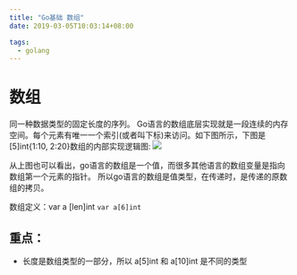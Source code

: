 ```yaml
---
title: "Go基础 数组"
date: 2019-03-05T10:03:14+08:00

tags: 
  - golang
---
```


# 数组

同一种数据类型的固定长度的序列。
Go语言的数组底层实现就是一段连续的内存空间。每个元素有唯一一个索引(或者叫下标)来访问。如下图所示，下图是[5]int{1:10, 2:20}数组的内部实现逻辑图:
![](media/15529741174911.jpg)

从上图也可以看出，go语言的数组是一个值，而很多其他语言的数组变量是指向数组第一个元素的指针。
所以go语言的数组是值类型，在传递时，是传递的原数组的拷贝。

数组定义：var a [len]int
`var a[6]int`


## 重点：

* 长度是数组类型的一部分，所以 a[5]int 和 a[10]int 是不同的类型






